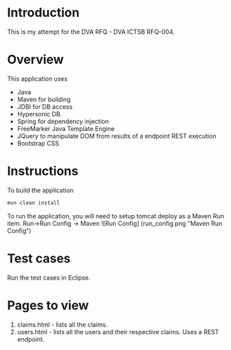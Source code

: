 # Introduction
This is my attempt for the DVA RFQ - DVA ICTSB RFQ-004.

# Overview
This application uses
* Java
* Maven for building
* JDBI for DB access
* Hypersonic DB. 
* Spring for dependency injection
* FreeMarker Java Template Engine
* JQuery to manipulate DOM from results of a endpoint REST execution
* Bootstrap CSS


# Instructions
To build the application
```sh
mvn clean install
````

To run the application, you will need to setup tomcat deploy as a Maven Run item. Run->Run Config -> Maven 
![Run Config] (run_config.png "Maven Run Config")


# Test cases
Run the test cases in Eclipse.

# Pages to view
1. claims.html - lists all the claims.
2. users.html - lists all the users and their respective claims. Uses a REST endpoint.


